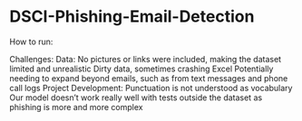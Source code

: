 # DSCI-Phishing-Email-Detection

How to run:

Challenges:
    Data:
      No pictures or links were included, making the dataset limited and unrealistic
      Dirty data, sometimes crashing Excel
      Potentially needing to expand beyond emails, such as from text messages and phone call logs
    Project Development:
      Punctuation is not understood as vocabulary
      Our model doesn’t work really well with tests outside the dataset as phishing is more and more complex
